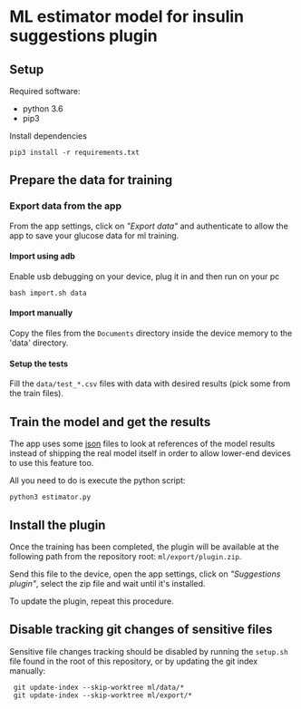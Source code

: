 # ML estimator model for insulin suggestions plugin

## Setup

Required software:

* python 3.6
* pip3

Install dependencies

```shell
pip3 install -r requirements.txt
```

## Prepare the data for training

### Export data from the app

From the app settings, click on _"Export data"_ and authenticate to allow
the app to save your glucose data for ml training.

#### Import using adb

Enable usb debugging on your device, plug it in and then run on your pc
```shell
bash import.sh data
```

#### Import manually

Copy the files from the `Documents` directory inside the device memory
to the 'data' directory.

#### Setup the tests

Fill the `data/test_*.csv` files with data with desired results
(pick some from the train files).

## Train the model and get the results

The app uses some [json](https://json.org) files to look at references of
the model results instead of shipping the real model itself in
order to allow lower-end devices to use this feature too.

All you need to do is execute the python script:

`python3 estimator.py`

## Install the plugin

Once the training has been completed, the plugin
will be available at the following path from the repository
root: `ml/export/plugin.zip`.

Send this file to the device, open the app settings, click on
_"Suggestions plugin"_, select the zip file and wait until it's
installed.

To update the plugin, repeat this procedure.

## Disable tracking git changes of sensitive files

Sensitive file changes tracking should be disabled by running the
`setup.sh` file found in the root of this repository, or
by updating the git index manually:

```shell
 git update-index --skip-worktree ml/data/*
 git update-index --skip-worktree ml/export/*
```
